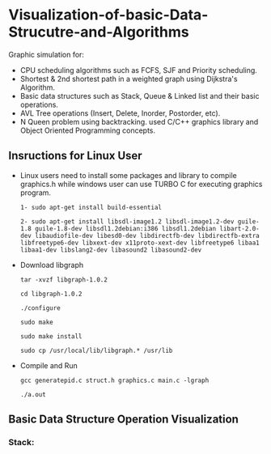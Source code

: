 # Visualization-of-basic-Data-Strucutre-and-Algorithms

Graphic simulation for:
- CPU scheduling algorithms such as FCFS, SJF and Priority scheduling.
- Shortest & 2nd shortest path in a weighted graph using Dijkstra's Algorithm.
- Basic data structures such as Stack, Queue & Linked list and their basic operations.
- AVL Tree operations (Insert, Delete, Inorder, Postorder, etc).
- N Queen problem using backtracking.
used C/C++ graphics library and Object Oriented Programming concepts.
 


## Insructions for Linux User

- Linux users need to install some packages and library to compile graphics.h while windows user can use TURBO C for executing graphics program.

      1- sudo apt-get install build-essential

      2- sudo apt-get install libsdl-image1.2 libsdl-image1.2-dev guile-1.8 guile-1.8-dev libsdl1.2debian:i386 libsdl1.2debian libart-2.0-dev libaudiofile-dev libesd0-dev libdirectfb-dev libdirectfb-extra libfreetype6-dev libxext-dev x11proto-xext-dev libfreetype6 libaa1 libaa1-dev libslang2-dev libasound2 libasound2-dev

- Download libgraph

      tar -xvzf libgraph-1.0.2

      cd libgraph-1.0.2

      ./configure

      sudo make

      sudo make install

      sudo cp /usr/local/lib/libgraph.* /usr/lib
 
- Compile and Run

      gcc generatepid.c struct.h graphics.c main.c -lgraph

      ./a.out
      
 ## Basic Data Structure Operation Visualization
 
 ### Stack: 

